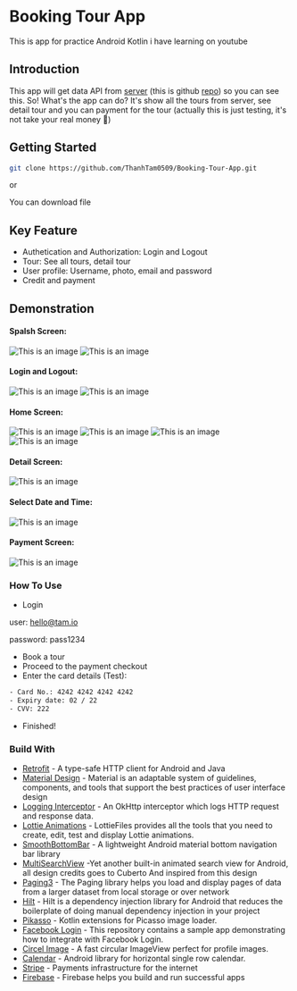 # Booking Tour App
This is app for practice Android Kotlin i have learning on youtube
## Introduction
This app will get data API from [server](https://server-bookingtour.herokuapp.com/ ) (this is github [repo](https://github.com/ThanhTam0509/Server_Booking_Tour_App)) so you can see this. So! What's the app can do? It's show all the tours from server, see detail tour and you can payment for the tour (actually this is just testing, it's not take your real money 🤣)
## Getting Started
```bash
git clone https://github.com/ThanhTam0509/Booking-Tour-App.git
```
or 

You can download file 
## Key Feature
- Authetication and Authorization: Login and Logout
- Tour: See all tours, detail tour
- User profile: Username, photo, email and password
- Credit and payment
## Demonstration
#### Spalsh Screen:
![This is an image](https://scontent.fsgn5-13.fna.fbcdn.net/v/t1.15752-9/271705252_467767674840437_4266580918652621660_n.jpg?_nc_cat=106&ccb=1-5&_nc_sid=ae9488&_nc_ohc=XJZ8-aCT-tYAX-oOD32&_nc_ht=scontent.fsgn5-13.fna&oh=03_AVI0yh6zrZKwF4fRTmbR_kvlLjWflCe6K4SnY-zNHLPgvw&oe=620AE9AC)
![This is an image](https://scontent.fsgn5-15.fna.fbcdn.net/v/t1.15752-9/271704011_296639842436743_7239566216261322866_n.jpg?_nc_cat=111&ccb=1-5&_nc_sid=ae9488&_nc_ohc=Hf2I9o_RZ5wAX-F3qct&_nc_ht=scontent.fsgn5-15.fna&oh=03_AVLze_u-mIKd7W4G2jeZke82qAWm0-OnxphauOm9YKQtZg&oe=620B9EDE)
#### Login and Logout:
![This is an image](https://scontent.fsgn5-5.fna.fbcdn.net/v/t1.15752-9/271669142_321177513256996_2235578623721726436_n.jpg?_nc_cat=100&ccb=1-5&_nc_sid=ae9488&_nc_ohc=zy-2SN9uOQEAX98vKj_&tn=Xz4W-HKC5aBWCH5X&_nc_ht=scontent.fsgn5-5.fna&oh=03_AVJ_tKTKghXJb3duc07Z2MtUe2vvshQVHyjm1axUeQdOVQ&oe=620BF1FA)
![This is an image](https://scontent.fsgn5-11.fna.fbcdn.net/v/t1.15752-9/271691319_465718485241663_5823420042142563364_n.jpg?_nc_cat=110&ccb=1-5&_nc_sid=ae9488&_nc_ohc=CELbNty2JfQAX__oWpt&_nc_ht=scontent.fsgn5-11.fna&oh=03_AVIC4qyh879Pz3582xxMk3mSu6rBjIAOrIwHShNxmpZq_Q&oe=620C1230)
#### Home Screen:
![This is an image](https://scontent.fsgn5-11.fna.fbcdn.net/v/t1.15752-9/271678073_3020723868241367_8620042306710701324_n.jpg?_nc_cat=110&ccb=1-5&_nc_sid=ae9488&_nc_ohc=6P4JzrwEjqwAX_5slS1&_nc_ht=scontent.fsgn5-11.fna&oh=03_AVKAf7yOctJu29KfE2ZIhPK-L65AuoOKEdeIhHQ51xcvEg&oe=620C7207)
![This is an image](https://scontent.fsgn5-14.fna.fbcdn.net/v/t1.15752-9/271632466_661493705207090_4875679244790243199_n.jpg?_nc_cat=101&ccb=1-5&_nc_sid=ae9488&_nc_ohc=jgpdCjJTYEEAX_erRZw&_nc_ht=scontent.fsgn5-14.fna&oh=03_AVJhezHzyJmYuqFODrwt6qs5HU5SDo7aC6RfMGa3rxuACg&oe=620A260D)
![This is an image](https://scontent.fsgn5-9.fna.fbcdn.net/v/t1.15752-9/271715833_315675913662714_2131473083335370783_n.jpg?_nc_cat=105&ccb=1-5&_nc_sid=ae9488&_nc_ohc=W38PzC1DCNgAX-mtsz-&_nc_ht=scontent.fsgn5-9.fna&oh=03_AVJx93bWJn2OSio-GBYusG1c98Bi9H0GLmY9-vC6_1UjTg&oe=620BD659)
![This is an image](https://scontent.fsgn5-11.fna.fbcdn.net/v/t1.15752-9/271665882_1785589391637221_1895790537913253480_n.jpg?_nc_cat=110&ccb=1-5&_nc_sid=ae9488&_nc_ohc=vBswLtSwpBQAX8XzFJs&_nc_oc=AQna8jUoFzVIkBbRADg0ZAYnHXTyq8rh5COrrsxvA2T6bgOwvzwj2_dWtwTkvLSX1YpC46LuZd0Lk-cN4-Eh5GDm&_nc_ht=scontent.fsgn5-11.fna&oh=03_AVIzduXK7TGhsiNWsBt4v8_YloUyDAb9cGqopYVtsPT0Vw&oe=6208F8DD)
#### Detail Screen:
![This is an image](https://scontent.fsgn5-4.fna.fbcdn.net/v/t1.15752-9/271658368_512851676709367_3555823981409284324_n.jpg?_nc_cat=102&ccb=1-5&_nc_sid=ae9488&_nc_ohc=DAIRBwah8NoAX9-Eept&_nc_ht=scontent.fsgn5-4.fna&oh=03_AVKXdLdHAs3jtkrb05TGdCaEIQY7y0PtcIM5oQA6xFV2FA&oe=6208D5C6)
#### Select Date and Time:
![This is an image](https://scontent.fsgn5-8.fna.fbcdn.net/v/t1.15752-9/271678072_354883056068771_8916941563382375088_n.jpg?_nc_cat=109&ccb=1-5&_nc_sid=ae9488&_nc_ohc=A-7LHsnfwzoAX8Jhg0L&_nc_ht=scontent.fsgn5-8.fna&oh=03_AVLYDK_xp7kCzpozyKm7-xksXLLZmylzYbjkixF1rjMBYw&oe=620C0CD1)
#### Payment Screen:
![This is an image](https://scontent.fsgn5-10.fna.fbcdn.net/v/t1.15752-9/271643201_1656821047994596_5426562607490417836_n.jpg?_nc_cat=107&ccb=1-5&_nc_sid=ae9488&_nc_ohc=rTN7Je-JKHMAX9WiUKc&_nc_ht=scontent.fsgn5-10.fna&oh=03_AVLgrhpa7oc6N2gXSGlj0myS0_Tnh-dk0A6A-AD_tanKyA&oe=62099FDF)
### How To Use
- Login 

user: hello@tam.io

password: pass1234

- Book a tour
- Proceed to the payment checkout
- Enter the card details (Test):
```bash
- Card No.: 4242 4242 4242 4242
- Expiry date: 02 / 22
- CVV: 222
```
- Finished!
### Build With
- [Retrofit](https://square.github.io/retrofit/) - A type-safe HTTP client for Android and Java
- [Material Design](https://material.io/design) - Material is an adaptable system of guidelines, components, and tools that support the best practices of user interface design
- [Logging Interceptor](https://github.com/square/okhttp/tree/master/okhttp-logging-interceptor) - An OkHttp interceptor which logs HTTP request and response data.
- [Lottie Animations](https://lottiefiles.com/) - LottieFiles provides all the tools that you need to create, edit, test and display Lottie animations.
- [SmoothBottomBar](https://github.com/ibrahimsn98/SmoothBottomBar) - A lightweight Android material bottom navigation bar library
- [MultiSearchView](https://github.com/iammert/MultiSearchView) -Yet another built-in animated search view for Android, all design credits goes to Cuberto And inspired from this design
- [Paging3](https://developer.android.com/topic/libraries/architecture/paging/v3-overview) - The Paging library helps you load and display pages of data from a larger dataset from local storage or over network
- [Hilt](https://developer.android.com/training/dependency-injection/hilt-android) - Hilt is a dependency injection library for Android that reduces the boilerplate of doing manual dependency injection in your project
- [Pikasso](https://github.com/hendraanggrian/picasso-ktx) - Kotlin extensions for Picasso image loader.
- [Facebook Login](https://github.com/facebook/facebook-android-sdk) - This repository contains a sample app demonstrating how to integrate with Facebook Login.
- [Circel Image](https://github.com/hdodenhof/CircleImageView) - A fast circular ImageView perfect for profile images.
- [Calendar](https://github.com/miso01/SingleRowCalendar) - Android library for horizontal single row calendar.
- [Stripe](https://stripe.com/en-gb-us) - Payments infrastructure for the internet
- [Firebase](https://firebase.google.com/) - Firebase helps you build
and run successful apps

